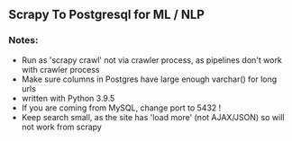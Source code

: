## Scrapy To Postgresql for ML / NLP

### Notes:
  - Run as 'scrapy crawl' not via crawler process, as pipelines don't work with crawler process
  - Make sure columns in Postgres have large enough varchar() for long urls
  - written with Python 3.9.5
  - If you are coming from MySQL, change port to 5432 !
  - Keep search small, as the site has 'load more' (not AJAX/JSON) so will not work from scrapy
  

